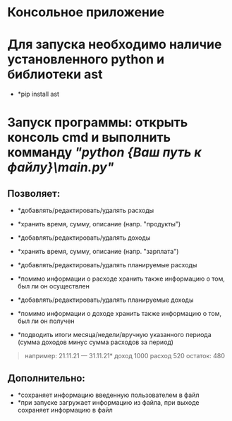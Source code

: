 # **Консольное приложение**

# Для запуска необходимо наличие установленного python и библиотеки **ast** 
- *pip install ast

# Запуск программы: открыть консоль **cmd** и выполнить комманду ***"python {Ваш путь к файлу}\main.py"***

## Позволяет:
- *добавлять/редактировать/удалять расходы
- *хранить время, сумму, описание (напр. "продукты")
- *добавлять/редактировать/удалять доходы
- *хранить время, сумму, описание (напр. "зарплата")

- *добавлять/редактировать/удалять планируемые расходы
- *помимо информации о расходе хранить также информацию о том, был ли он осуществлен
 
- *добавлять/редактировать/удалять планируемые доходы
- *помимо информации о доходе хранить также информацию о том, был ли он получен
 
 
- *подводить итоги месяца/недели/вручную указанного периода (сумма доходов минус сумма расходов за период)
> например:
> 21.11.21 — 31.11.21* доход 1000 расход 520 остаток: 480

## Дополнительно: 
- *сохраняет информацию введенную пользователем в файл
- *при запуске загружает информацию из файла, при выходе сохраняет информацию в файл
